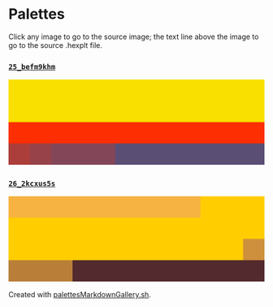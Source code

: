 # Palettes

Click any image to go to the source image; the text line above the image to go to the source .hexplt file.

### [`25_befm9khm`](25_befm9khm.hexplt)

[ ![25_befm9khm.png](25_befm9khm.png) ](25_befm9khm.png)

### [`26_2kcxus5s`](26_2kcxus5s.hexplt)

[ ![26_2kcxus5s.png](26_2kcxus5s.png) ](26_2kcxus5s.png)

Created with [palettesMarkdownGallery.sh](https://github.com/earthbound19/_ebDev/blob/master/scripts/imgAndVideo/palettesMarkdownGallery.sh).